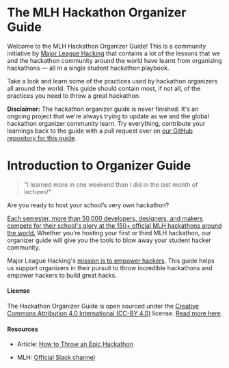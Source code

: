 # The MLH Hackathon Organizer Guide

Welcome to the MLH Hackathon Organizer Guide! This is a community initiative by [Major League Hacking](http://mlh.io) that contains a lot of the lessons that we and the hackathon community around the world have learnt from organizing hackathons &mdash; all in a single student hackathon playbook.

Take a look and learn some of the practices used by hackathon organizers all around the world. This guide should contain most, if not all, of the practices you need to throw a great hackathon.

**Disclaimer:** The hackathon organizer guide is never finished. It's an ongoing project that we're always trying to update as we and the global hackathon organizer community learn. Try everything, contribute your learnings back to the guide with a pull request over on [our GitHub repository for this guide](http://github.com/mlh/hackathon-organizer-guide).

# Introduction to Organizer Guide

> "I learned more in one weekend than I did in the last month of lectures!"

Are you ready to host your school’s very own hackathon?

[Each semester, more than 50,000 developers, designers, and makers compete for their school's glory at the 150+ official MLH hackathons around the world.](https://mlh.io/about) Whether you’re hosting your first or third MLH hackathon, our organizer guide will give you the tools to blow away your student hacker community.

Major League Hacking's [mission is to empower hackers](https://mlh.io/about). This guide helps us support organizers in their pursuit to throw incredible hackathons and empower hackers to build great hacks.

#### License

The Hackathon Organizer Guide is open sourced under the [Creative Commons Attribution 4.0 International (CC-BY 4.0)](https://creativecommons.org/licenses/by/4.0/) license. [Read more here](LICENSE.md).

#### Resources

* Article: [How to Throw an Epic Hackathon](http://news.mlh.io/how-to-throw-an-epic-hackathon-07-07-2014)

* MLH: [Official Slack channel](https://mlh.slack.com/)